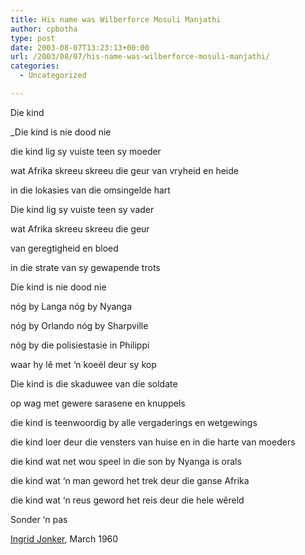 ```yaml
---
title: His name was Wilberforce Mosuli Manjathi
author: cpbotha
type: post
date: 2003-08-07T13:23:13+00:00
url: /2003/08/07/his-name-was-wilberforce-mosuli-manjathi/
categories:
  - Uncategorized

---
```

Die kind

_Die kind is nie dood nie
  
die kind lig sy vuiste teen sy moeder
  
wat Afrika skreeu skreeu die geur van vryheid en heide
  
in die lokasies van die omsingelde hart</p> 

Die kind lig sy vuiste teen sy vader
  
wat Afrika skreeu skreeu die geur
  
van geregtigheid en bloed
  
in die strate van sy gewapende trots

Die kind is nie dood nie
  
nóg by Langa nóg by Nyanga
  
nóg by Orlando nóg by Sharpville
  
nóg by die polisiestasie in Philippi
  
waar hy lê met &#8216;n koeël deur sy kop

Die kind is die skaduwee van die soldate
  
op wag met gewere sarasene en knuppels
  
die kind is teenwoordig by alle vergaderings en wetgewings
  
die kind loer deur die vensters van huise en in die harte van moeders
  
die kind wat net wou speel in die son by Nyanga is orals
  
die kind wat &#8216;n man geword het trek deur die ganse Afrika
  
die kind wat &#8216;n reus geword het reis deur die hele wêreld

Sonder &#8216;n pas
  
</em>

[Ingrid Jonker][1], March 1960

 [1]: http://www.sahistory.org.za/pages/people/jonker,i.htm